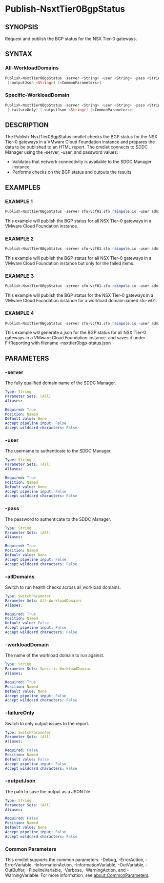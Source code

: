 # Publish-NsxtTier0BgpStatus

## SYNOPSIS

Request and publish the BGP status for the NSX Tier-0 gateways.

## SYNTAX

### All-WorkloadDomains

```powershell
Publish-NsxtTier0BgpStatus -server <String> -user <String> -pass <String> [-allDomains] [-failureOnly]
 [-outputJson <String>] [<CommonParameters>]
```

### Specific-WorkloadDomain

```powershell
Publish-NsxtTier0BgpStatus -server <String> -user <String> -pass <String> -workloadDomain <String>
 [-failureOnly] [-outputJson <String>] [<CommonParameters>]
```

## DESCRIPTION

The Publish-NsxtTier0BgpStatus cmdlet checks the BGP status for the NSX Tier-0 gateways in a VMware Cloud
Foundation instance and prepares the data to be published to an HTML report.
The cmdlet connects to SDDC
Manager using the -server, -user, and password values:

- Validates that network connectivity is available to the SDDC Manager instance
- Performs checks on the BGP status and outputs the results

## EXAMPLES

### EXAMPLE 1

```powershell
Publish-NsxtTier0BgpStatus -server sfo-vcf01.sfo.rainpole.io -user admin@local -pass VMw@re1!VMw@re1! -allDomains
```

This example will publish the BGP status for all NSX Tier-0 gateways in a VMware Cloud Foundation instance.

### EXAMPLE 2

```powershell
Publish-NsxtTier0BgpStatus -server sfo-vcf01.sfo.rainpole.io -user admin@local -pass VMw@re1!VMw@re1! -allDomains -failureOnly
```

This example will publish the BGP status for all NSX Tier-0 gateways in a VMware Cloud Foundation instance but only for the failed items.

### EXAMPLE 3

```powershell
Publish-NsxtTier0BgpStatus -server sfo-vcf01.sfo.rainpole.io -user admin@local -pass VMw@re1!VMw@re1! -workloadDomain sfo-w01
```

This example will publish the BGP status for the NSX Tier-0 gateways in a VMware Cloud Foundation instance for a workload domain named sfo-w01.

### EXAMPLE 4

```powershell
Publish-NsxtTier0BgpStatus -server sfo-vcf01.sfo.rainpole.io -user admin@local -pass VMw@re1!VMw@re1! -allDomains -outputJson F:\Reporting
```

This example will generate a json for the BGP status for all NSX Tier-0 gateways in a VMware Cloud Foundation instance.
and saves it under F:\Reporting with filename <timestamp>-nsxttier0bgp-status.json

## PARAMETERS

### -server

The fully qualified domain name of the SDDC Manager.

```yaml
Type: String
Parameter Sets: (All)
Aliases:

Required: True
Position: Named
Default value: None
Accept pipeline input: False
Accept wildcard characters: False
```

### -user

The username to authenticate to the SDDC Manager.

```yaml
Type: String
Parameter Sets: (All)
Aliases:

Required: True
Position: Named
Default value: None
Accept pipeline input: False
Accept wildcard characters: False
```

### -pass

The password to authenticate to the SDDC Manager.

```yaml
Type: String
Parameter Sets: (All)
Aliases:

Required: True
Position: Named
Default value: None
Accept pipeline input: False
Accept wildcard characters: False
```

### -allDomains

Switch to run health checks across all workload domains.

```yaml
Type: SwitchParameter
Parameter Sets: All-WorkloadDomains
Aliases:

Required: True
Position: Named
Default value: False
Accept pipeline input: False
Accept wildcard characters: False
```

### -workloadDomain

The name of the workload domain to run against.

```yaml
Type: String
Parameter Sets: Specific-WorkloadDomain
Aliases:

Required: True
Position: Named
Default value: None
Accept pipeline input: False
Accept wildcard characters: False
```

### -failureOnly

Switch to only output issues to the report.

```yaml
Type: SwitchParameter
Parameter Sets: (All)
Aliases:

Required: False
Position: Named
Default value: False
Accept pipeline input: False
Accept wildcard characters: False
```

### -outputJson

The path to save the output as a JSON file.

```yaml
Type: String
Parameter Sets: (All)
Aliases:

Required: False
Position: Named
Default value: None
Accept pipeline input: False
Accept wildcard characters: False
```

### Common Parameters

This cmdlet supports the common parameters: -Debug, -ErrorAction, -ErrorVariable, -InformationAction, -InformationVariable, -OutVariable, -OutBuffer, -PipelineVariable, -Verbose, -WarningAction, and -WarningVariable. For more information, see [about_CommonParameters](http://go.microsoft.com/fwlink/?LinkID=113216).
